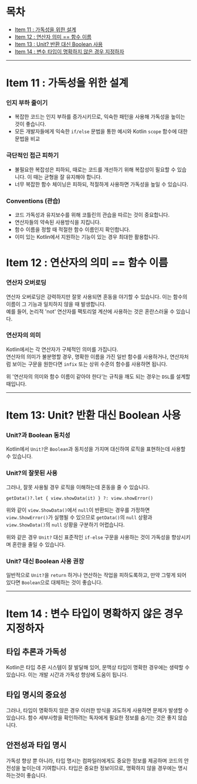 # 목차

- [Item 11 : 가독성을 위한 설계](#item-11--가독성을-위한-설계)
- [Item 12 : 연산자 의미 == 함수 이름](#item-12--연산자의-의미--함수-이름)
- [Item 13 : Unit? 반환 대신 Boolean 사용](#item-13-unit-반환-대신-boolean-사용)
- [Item 14 : 변수 타입이 명확하지 않은 경우 지정하자](#item-14--변수-타입이-명확하지-않은-경우-지정하자)
---

# Item 11 : 가독성을 위한 설계

### 인지 부하 줄이기

- 복잡한 코드는 인지 부하를 증가시키므로, 익숙한 패턴을 사용해 가독성을 높이는 것이 좋습니다.
- 모든 개발자들에게 익숙한 `if/else` 문법을 통한 예시와 Kotlin `scope` 함수에 대한 문법을 비교

### 극단적인 접근 피하기

- 불필요한 복잡성은 피하되, 때로는 코드를 개선하기 위해 복잡성이 필요할 수 있습니다. 이 때는 균형을 잘 유지해야 합니다.
- 너무 복잡한 함수 체이닝은 피하되, 적절하게 사용하면 가독성을 높일 수 있습니다.

### Conventions (관습)

- 코드 가독성과 유지보수를 위해 코틀린의 관습을 따르는 것이 중요합니다.
- 연산자들의 약속된 사용방식을 지킵니다.
- 함수 이름을 정할 때 적절한 함수 이름인지 확인합니다.
- 이미 있는 Kotlin에서 지원하는 기능이 있는 경우 최대한 활용합니다.

# Item 12 : 연산자의 의미 == 함수 이름

### 연산자 오버로딩
연산자 오버로딩은 강력하지만 잘못 사용되면 혼동을 야기할 수 있습니다. 이는 함수의 이름이 그 기능과 일치하지 않을 때 발생합니다.   
예를 들어, 논리적 'not' 연산자를 팩토리얼 계산에 사용하는 것은 혼란스러울 수 있습니다.

### 연산자의 의미
Kotlin에서는 각 연산자가 구체적인 의미를 가집니다.   
연산자의 의미가 불분명할 경우, 명확한 이름을 가진 일반 함수를 사용하거나, 연산자처럼 보이는 구문을 원한다면 `infix` 또는 상위 수준의 함수를 사용하면 됩니다. 

위 '연산자의 의미와 함수 이름이 같아야 한다'는 규칙을 깨도 되는 경우는 `DSL`를 설계할 때입니다.

---

# Item 13: Unit? 반환 대신 Boolean 사용

### Unit?과 Boolean 동치성
Kotlin에서 `Unit?`은 `Boolean`과 동치성을 가지며 대신하여 로직을 표현하는데 사용할 수 있습니다.

### Unit?의 잘못된 사용
그러나, 잘못 사용될 경우 로직을 이해하는데 혼동을 줄 수 있습니다.

    getData()?.let { view.showData(it) } ?: view.showError()

위와 같이 `view.ShowData()`에서 `null`이 반환되는 경우를 가정하면 `view.ShowError()`가 실행될 수 있으므로
`getData()`의 `null` 상황과 `view.ShowData()`의 `null` 상황을 구분하기 어렵습니다.

위와 같은 경우 `Unit?` 대신 표준적인 `if-else` 구문을 사용하는 것이 가독성을 향상시키며 혼란을 줄일 수 있습니다.

### Unit? 대신 Boolean 사용 권장
일반적으로 `Unit?`을 `return` 하거나 연산하는 작업을 피하도록하고, 만약 그렇게 되어 있다면 `Boolean`으로 대체하는 것이 좋습니다.

---

# Item 14 : 변수 타입이 명확하지 않은 경우 지정하자

## 타입 추론과 가독성
Kotlin은 타입 추론 시스템이 잘 발달해 있어, 문맥상 타입이 명확한 경우에는 생략할 수 있습니다. 
이는 개발 시간과 가독성 향상에 도움이 됩니다.

## 타입 명시의 중요성
그러나, 타입이 명확하지 않은 경우 이러한 방식을 과도하게 사용하면 문제가 발생할 수 있습니다. 
함수 세부사항을 확인하려는 독자에게 필요한 정보를 숨기는 것은 좋지 않습니다.

## 안전성과 타입 명시
가독성 향상 뿐 아니라, 타입 명시는 컴파일러에게도 중요한 정보를 제공하며 코드의 안전성을 높이는데 기여합니다. 
타입은 중요한 정보이므로, 명확하지 않을 경우에는 명시하는것이 좋습니다.
